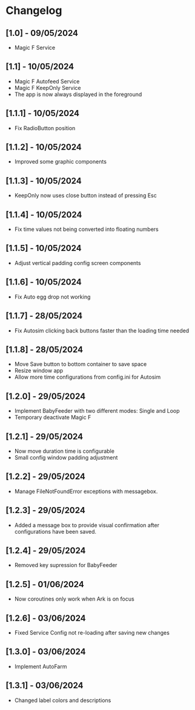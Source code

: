 # Changelog

## [1.0] - 09/05/2024

- Magic F Service

## [1.1] - 10/05/2024

- Magic F Autofeed Service
- Magic F KeepOnly Service
- The app is now always displayed in the foreground

## [1.1.1] - 10/05/2024

- Fix RadioButton position

## [1.1.2] - 10/05/2024

- Improved some graphic components

## [1.1.3] - 10/05/2024

- KeepOnly now uses close button instead of pressing Esc

## [1.1.4] - 10/05/2024

- Fix time values not being converted into floating numbers

## [1.1.5] - 10/05/2024

- Adjust vertical padding config screen components

## [1.1.6] - 10/05/2024

- Fix Auto egg drop not working

## [1.1.7] - 28/05/2024

- Fix Autosim clicking back buttons faster than the loading time needed

## [1.1.8] - 28/05/2024

- Move Save button to bottom container to save space
- Resize window app
- Allow more time configurations from config.ini for Autosim

## [1.2.0] - 29/05/2024

- Implement BabyFeeder with two different modes: Single and Loop
- Temporary deactivate Magic F

## [1.2.1] - 29/05/2024

- Now move duration time is configurable
- Small config window padding adjustment 

## [1.2.2] - 29/05/2024

- Manage FileNotFoundError exceptions with messagebox.

## [1.2.3] - 29/05/2024

- Added a message box to provide visual confirmation after configurations have been saved.

## [1.2.4] - 29/05/2024

- Removed key supression for BabyFeeder

## [1.2.5] - 01/06/2024

- Now coroutines only work when Ark is on focus

## [1.2.6] - 03/06/2024

- Fixed Service Config not re-loading after saving new changes

## [1.3.0] - 03/06/2024

- Implement AutoFarm

## [1.3.1] - 03/06/2024

- Changed label colors and descriptions